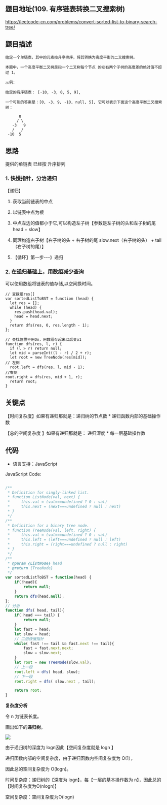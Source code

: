 
## 题目地址(109. 有序链表转换二叉搜索树)

https://leetcode-cn.com/problems/convert-sorted-list-to-binary-search-tree/

## 题目描述

```
给定一个单链表，其中的元素按升序排序，将其转换为高度平衡的二叉搜索树。

本题中，一个高度平衡二叉树是指一个二叉树每个节点 的左右两个子树的高度差的绝对值不超过 1。

示例:

给定的有序链表： [-10, -3, 0, 5, 9],

一个可能的答案是：[0, -3, 9, -10, null, 5], 它可以表示下面这个高度平衡二叉搜索树：

      0
     / \
   -3   9
   /   /
 -10  5

```

## 思路
提供的单链表 已经按 升序排列 

### 1. 快慢指针，分治递归

【递归】

1. 获取当前链表的中点

2. 以链表中点为根

3. 中点左边的值都小于它,可以构造左子树【参数是左子树的头和左子树的尾 head + slow】

4. 同理构造右子树【右子树的头 +  右子树的尾  slow.next（右子树的头） + tail （右子树的尾）】

5. 【循环】第一步---》递归

### 2. 在递归基础上，用数组减少查询

可以使用数组将链表的值存储,以空间换时间。

```javascirpt
// 变数组res[]
var sortedListToBST = function (head) {
  let res = [];
  while (head) {
    res.push(head.val);
    head = head.next;
  }
  return dfs(res, 0, res.length - 1);
};

// 查找位置不用On，用数组存起来以后变o1
function dfs(res, l, r) {
  if (l > r) return null;
  let mid = parseInt((l - r) / 2 + r);
  let root = new TreeNode(res[mid]);
// 左侧
  root.left = dfs(res, l, mid - 1);
//右侧  
root.right = dfs(res, mid + 1, r);
  return root;
}
```

## 关键点

【时间复杂度】如果有递归那就是：递归树的节点数 * 递归函数内部的基础操作数

【总的空间复杂度 】如果有递归那就是： 递归深度 * 每一层基础操作数

## 代码

- 语言支持：JavaScript

JavaScript Code:

```javascript

/**
 * Definition for singly-linked list.
 * function ListNode(val, next) {
 *     this.val = (val===undefined ? 0 : val)
 *     this.next = (next===undefined ? null : next)
 * }
 */
/**
 * Definition for a binary tree node.
 * function TreeNode(val, left, right) {
 *     this.val = (val===undefined ? 0 : val)
 *     this.left = (left===undefined ? null : left)
 *     this.right = (right===undefined ? null : right)
 * }
 */
/**
 * @param {ListNode} head
 * @return {TreeNode}
 */
var sortedListToBST = function(head) {
    if(!head){
        return null;
    }
    return dfs(head,null);
};
// 分治
function dfs( head, tail){
    if( head === tail) {
        return null;
    }
    let fast = head;
    let slow = head;
    // 二倍快慢指针
    while( fast !== tail && fast.next !== tail){
        fast = fast.next.next;
        slow = slow.next;
    }
    let root = new TreeNode(slow.val);
    // 上一段
    root.left = dfs( head, slow);
    // 下一段
    root.right = dfs( slow.next , tail);

    return root;
}

```


**复杂度分析**

令 n 为链表长度。

画出如下的**递归树**。

![](https://tva1.sinaimg.cn/large/008i3skNly1gqmduc0j3dj314d0jk7ju.jpg)

由于递归树的深度为 logn因此【空间复杂度就是 logn 】

 递归函数内部的空间复杂度，由于递归函数内空间复杂度为 O(1），

因此总的空间复杂度为 O(logn)。

时间复杂度：递归树的【深度为 logn】，每【一层的基本操作数为 n】，因此总的【时间复杂度为O(nlogn)】

空间复杂度：空间复杂度为O(logn)


